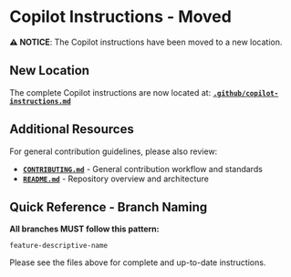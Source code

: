 # Copilot Instructions - Moved

**⚠️ NOTICE**: The Copilot instructions have been moved to a new location.

## New Location

The complete Copilot instructions are now located at:
**[`.github/copilot-instructions.md`](.github/copilot-instructions.md)**

## Additional Resources

For general contribution guidelines, please also review:
- **[`CONTRIBUTING.md`](CONTRIBUTING.md)** - General contribution workflow and standards
- **[`README.md`](README.md)** - Repository overview and architecture

## Quick Reference - Branch Naming

**All branches MUST follow this pattern:**
```
feature-descriptive-name
```

Please see the files above for complete and up-to-date instructions.